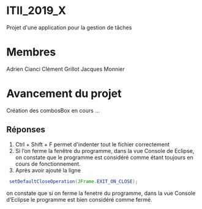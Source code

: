 # ITII_2019_X
Projet d'une application pour la gestion de tâches

# Membres
Adrien Cianci 
Clément Grillot
Jacques Monnier

# Avancement du projet
Création des combosBox en cours ...

## Réponses 
1. Ctrl + Shift + F permet d'indenter tout le fichier correctement
2. Si l’on ferme la fenêtre du programme, dans la vue Console de Eclipse, on constate que le programme est considéré comme étant toujours en cours de fonctionnement.
3. Après avoir ajouté la ligne 
```java
 setDefaultCloseOperation(JFrame.EXIT_ON_CLOSE);
 ```
on constate que si on ferme la fenetre du programme, dans la vue Console d’Eclipse le programme est bien considéré comme fermé.
